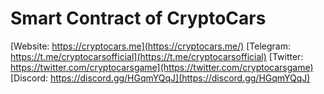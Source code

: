 # Smart Contract of CryptoCars

[Website: https://cryptocars.me](https://cryptocars.me/)
[Telegram: https://t.me/cryptocarsofficial](https://t.me/cryptocarsofficial)
[Twitter: https://twitter.com/cryptocarsgame](https://twitter.com/cryptocarsgame)
[Discord: https://discord.gg/HGqmYQqJ](https://discord.gg/HGqmYQqJ)
